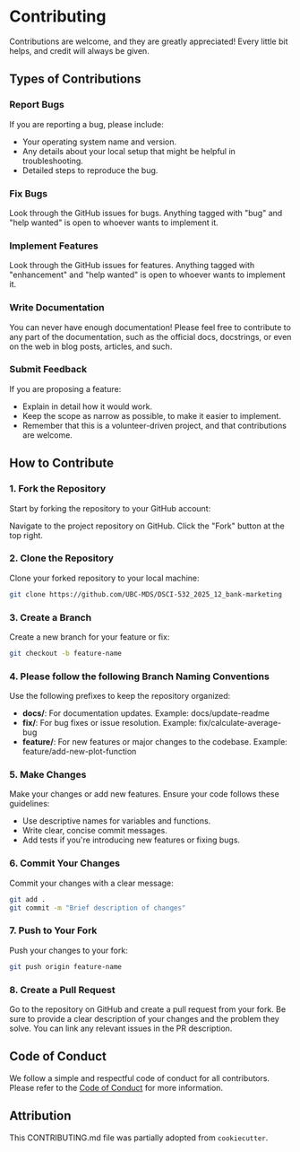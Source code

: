 # Contributing

Contributions are welcome, and they are greatly appreciated! Every little bit
helps, and credit will always be given.

## Types of Contributions

### Report Bugs

If you are reporting a bug, please include:

* Your operating system name and version.
* Any details about your local setup that might be helpful in troubleshooting.
* Detailed steps to reproduce the bug.

### Fix Bugs

Look through the GitHub issues for bugs. Anything tagged with "bug" and "help
wanted" is open to whoever wants to implement it.

### Implement Features

Look through the GitHub issues for features. Anything tagged with "enhancement"
and "help wanted" is open to whoever wants to implement it.

### Write Documentation

You can never have enough documentation! Please feel free to contribute to any
part of the documentation, such as the official docs, docstrings, or even
on the web in blog posts, articles, and such.

### Submit Feedback

If you are proposing a feature:

* Explain in detail how it would work.
* Keep the scope as narrow as possible, to make it easier to implement.
* Remember that this is a volunteer-driven project, and that contributions
  are welcome.

## How to Contribute
### 1. Fork the Repository
Start by forking the repository to your GitHub account:

Navigate to the project repository on GitHub.
Click the "Fork" button at the top right.
### 2. Clone the Repository
Clone your forked repository to your local machine:

```bash
git clone https://github.com/UBC-MDS/DSCI-532_2025_12_bank-marketing
```
### 3. Create a Branch
Create a new branch for your feature or fix:

```bash
git checkout -b feature-name
```

### 4. Please follow the following Branch Naming Conventions
Use the following prefixes to keep the repository organized:
- **docs/**: For documentation updates.
Example: docs/update-readme
- **fix/**: For bug fixes or issue resolution.
Example: fix/calculate-average-bug
- **feature/**: For new features or major changes to the codebase.
Example: feature/add-new-plot-function


### 5. Make Changes
Make your changes or add new features. Ensure your code follows these guidelines:

- Use descriptive names for variables and functions.
- Write clear, concise commit messages.
- Add tests if you're introducing new features or fixing bugs.

### 6. Commit Your Changes
Commit your changes with a clear message:

```bash
git add .
git commit -m "Brief description of changes"
```
### 7. Push to Your Fork
Push your changes to your fork:

```bash
git push origin feature-name
```
### 8. Create a Pull Request
Go to the repository on GitHub and create a pull request from your fork. Be sure to provide a clear description of your changes and the problem they solve. You can link any relevant issues in the PR description.

## Code of Conduct
We follow a simple and respectful code of conduct for all contributors. 
Please refer to the [Code of Conduct](CODE_OF_CONDUCT.md) for more information.

## Attribution

This CONTRIBUTING.md file was partially adopted from `cookiecutter`. 